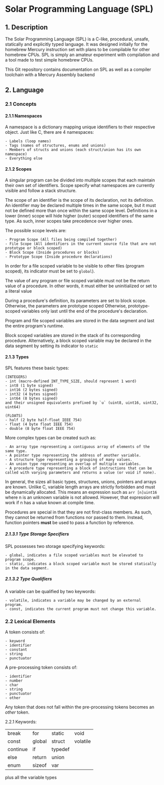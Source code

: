 # Solar Programming Language (SPL) #

## 1. Description ##

The Solar Programming Language (SPL) is a C-like, procedural, unsafe, statically and explicitly typed language.
It was designed initially for the homebrew Mercury instruction set with plans to be compilable for other homebrew CPUs.
SPL is simply an amateur experiment with compilation and a tool made to test simple homebrew CPUs.

This Git repository contains documentation on SPL as well as a compiler toolchain with a Mercury Assembly backend

## 2. Language ##

### 2.1 Concepts ###

#### 2.1.1 Namespaces ####
A namespace is a dictionary mapping unique identifiers to their respective object.
Just like C, there are 4 namespaces:

	- Labels (loop names)
	- Tags (names of structures, enums and unions)
	- Members of structs and unions (each struct/union has its own namespace)
	- Everything else

#### 2.1.2 Scopes ####
A singular program can be divided into multiple scopes that each maintain their own set of identifiers.
Scope specify what namespaces are currently visible and follow a stack structure.

The scope of an identifier is the scope of its declaration, not its definition.
An identifier may be declared multiple times in the same scope, but it must not be defined more than once within the same scope level.
Definitions in a lower (inner) scope will hide higher (outer) scoped identifiers of the same type.
As such, inner scopes take precedence over higher ones.

The possible scope levels are:
	
	- Program Scope (All files being compiled together)
	- File Scope (All identifiers in the current source file that are not prototype or block scoped)
	- Block Scope (Inside procedures or blocks)
	- Prototype Scope (Inside procedure declarations)

In order for a file scoped variable to be visible to other files (program scoped), its indicator must be set to `global`).

The value of any program or file scoped variable must not be the return value of a procedure.
In other words, it must either be uninitialized or set to a literal value

During a procedure's definition, its parameters are set to block scope. Otherwise, the parameters are prototype scoped
Otherwise, prototype-scoped variables only last until the end of the procedure's declaration.

Program and file scoped variables are stored in the data segment and last the entire program's runtime.

Block scoped variables are stored in the stack of its corresponding procedure.
Alternatively, a block scoped variable may be declared in the data segment by setting its indicator to `static`

#### 2.1.3 Types ####
SPL features these basic types:
	
	(INTEGERS)
	- int (macro-defined INT_TYPE_SIZE, should represent 1 word)
	- int8 (1 byte signed)
	- int16 (2 bytes signed)
	- int32 (4 bytes signed)
	- int64 (8 bytes signed)
	and their unsigned equivalents prefixed by `u` (uint8, uint16, uint32, uint64)
	
	(FLOATS)
	- half (2 byte half-float IEEE 754)
	- float (4 byte float IEEE 754)
	- double (8 byte float IEEE 754)

More complex types can be created such as:

	- An array type representing a contiguous array of elements of the same type.
	- A pointer type representing the address of another variable.
	- A structure type representing a grouping of many values.
	- An union type representing an overlap of multiple variables.
	- A procedure type representing a block of instructions that can be called with varying parameters and returns a value (or void if none). 

In general, the sizes all basic types, structures, unions, pointers and arrays are known.
Unlike C, variable length arrays are strictly forbidden and must be dynamically allocated.
This means an expression such as `arr [n]uint16` where n is an unknown variable is not allowed.
However, that expression will work if n has a value known at compile time.

Procedures are special in that they are not first-class members.
As such, they cannot be returned from functions nor passed to them.
Instead, function pointers **must** be used to pass a function by reference.

##### 2.1.3.1 Type Storage Specifiers #####
SPL possesses two storage specifying keywords:
	
	- global, indicates a file scoped variables must be elevated to program scope.
	- static, indicates a block scoped variable must be stored statically in the data segment.

##### 2.1.3.2 Type Qualifiers #####
A variable can be qualified by two keywords:

	- volatile, indicates a variable may be changed by an external program.
	- const, indicates the current program must not change this variable.

### 2.2 Lexical Elements ###
A token consists of:

	- keyword
	- identifier
	- constant
	- string
	- punctuator

A pre-processing token consists of:

	- identifier
	- number
	- char
	- string
	- punctuator
	- other

Any token that does not fall within the pre-processing tokens becomes an *other* token.

2.2.1 Keywords:

|          |        |         |          |
|----------|--------|---------|----------|	
| break    | for    | static  | void     |
| const    | global | struct  | volatile |
| continue | if     | typedef |          |
| else     | return |  union  |          |
| enum     | sizeof | var     |          |

plus all the variable types